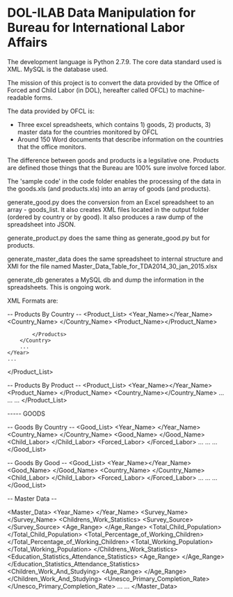 # DOL-ILAB Data Manipulation for Bureau for International Labor Affairs

The development language is Python 2.7.9. The core data standard used is XML. MySQL is the database used.

The mission of this project is to convert the data provided by the Office of Forced and Child Labor (in DOL), hereafter called OFCL) to machine-readable forms. 

The data provided by OFCL is:
- Three excel spreadsheets, which contains 1) goods, 2) products, 3) master data for the countries monitored by OFCL
- Around 150 Word documents that describe information on the countries that the office monitors.

The difference between goods and products is a legsilative one. Products are defined those things that the Bureau are 100% sure involve forced labor.

The 'sample code' in the code folder enables the processing of the data in the goods.xls (and products.xls) into an array of goods (and products).
	
generate_good.py does the conversion from an Excel spreadsheet to an array - goods_list. It also creates XML files located in the output folder (ordered by country or by good). It also produces a raw dump of the spreadsheet into JSON.

generate_product.py does the same thing as generate_good.py but for products.

generate_master_data does the same spreadsheet to internal structure and XMl for the file named Master_Data_Table_for_TDA2014_30_jan_2015.xlsx

generate_db generates a MySQL db and dump the information in the spreadsheets. This is ongoing work. 

	

XML Formats are:

-- Products By Country --
<Product_List>
	<Year>
		<Year_Name></Year_Name>
		<Country>
			<Country_Name> </Country_Name>
			<Products>
			 	<Product_Name></Product_Name>
			 	
			</Products>
		</Country>
		...
	</Year>
	...
</Product_List>


-- Products By Product --
<Product_List>
	<Year>
		<Year_Name></Year_Name>
		<Product>
			<Product_Name> </Product_Name>
			<Countries>
			 	<Country_Name></Country_Name>
			 	...
			</Countries>
		</Product>
		...
	</Year>
	...
</Product_List>

----- GOODS

-- Goods By Country --
<Good_List>
	<Year>
		<Year_Name> </Year_Name>
		<Country>
			<Country_Name> </Country_Name>
			<Goods>
				<Good>
			 		<Good_Name> </Good_Name>
			 		<Child_Labor> </Child_Labor>
			 		<Forced_Labor> </Forced_Labor>
			 	</Good>
			 	...
			</Goods>
		</Country>
		...
	</Year>
	...
</Good_List>

-- Goods By Good --
<Good_List>
	<Year>
		<Year_Name></Year_Name>
		<Good>
			<Good_Name> </Good_Name>
			<Country>
			 	<Country_Name> </Country_Name>
			 	<Child_Labor> </Child_Labor>
			 	<Forced_Labor> </Forced_Labor>
			</Country>
			...
		</Good>
		...
	</Year>
	...
</Good_List>


-- Master Data --

<Master_Data>
	<Year>
		<Year_Name> </Year_Name>
		<Country>
			<Name>  </Name>
			<Survey_Name> </Survey_Name>
			<Childrens_Work_Statistics>
				<Year> </Year>
				<Survey_Source> </Survey_Source>
				<Age_Range> </Age_Range>
				<Total_Child_Population> </Total_Child_Population>
				<Total_Percentage_of_Working_Children> </Total_Percentage_of_Working_Children>
				<Total_Working_Population></Total_Working_Population>
				<Agriculture> </Agriculture>
				<Services> </Services>
				<Industry> </Industry>
			</Childrens_Work_Statistics>
			<Education_Statistics_Attendance_Statistics>
				<Year> </Year>
				<Age_Range> </Age_Range>
				<Percentage> </Percentage>
			</Education_Statistics_Attendance_Statistics>
			<Children_Work_And_Studying>
				<Year> </Year>
				<Age_Range> </Age_Range>
				<Total></Total>
			</Children_Work_And_Studying>
			<Unesco_Primary_Completion_Rate>
				<Year> </Year>
				<Rate> </Rate>
			</Unesco_Primary_Completion_Rate>
		</Country>
		...
	</Year>
	...
</Master_Data>
